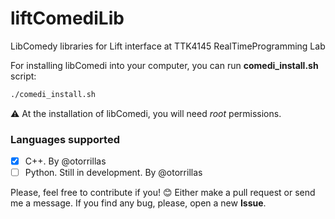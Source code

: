 liftComediLib
====
LibComedy libraries for Lift interface at TTK4145 RealTimeProgramming Lab

For installing libComedi into your computer, you can run **comedi_install.sh** script:

```bash
./comedi_install.sh
```

:warning: At the installation of libComedi, you will need *root* permissions.

### Languages supported

- [x] C++. 
        By @otorrillas
- [ ] Python. 
        Still in development.
        By @otorrillas

Please, feel free to contribute if you! :blush:
Either make a pull request or send me a message.
If you find any bug, please, open a new **Issue**.
